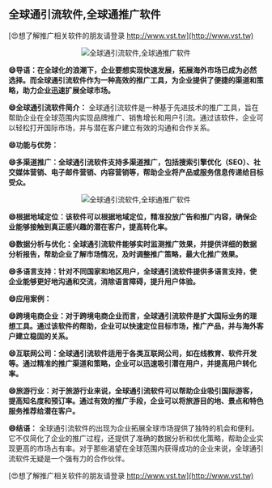 ## **全球通引流软件,全球通推广软件**

[😍想了解推广相关软件的朋友请登录 http://www.vst.tw](http://www.vst.tw)

 <center><img src="https://vst.tw/MP4/tuiguang/png/5.png" alt="全球通引流软件,全球通推广软件"></center>

**😄导语：在全球化的浪潮下，企业要想实现快速发展，拓展海外市场已成为必然选择。而全球通引流软件作为一种高效的推广工具，为企业提供了便捷的渠道和策略，助力企业迅速扩展全球市场。**

**😄全球通引流软件简介：**
全球通引流软件是一种基于先进技术的推广工具，旨在帮助企业在全球范围内实现品牌推广、销售增长和用户引流。通过该软件，企业可以轻松打开国际市场，并与潜在客户建立有效的沟通和合作关系。

**😄功能与优势：**

**😄多渠道推广：全球通引流软件支持多渠道推广，包括搜索引擎优化（SEO）、社交媒体营销、电子邮件营销、内容营销等，帮助企业将产品或服务信息传递给目标受众。**

 <center><img src="https://vst.tw/MP4/tuiguang/png/3.png" alt="全球通引流软件,全球通推广软件"></center>

**😄根据地域定位：该软件可以根据地域定位，精准投放广告和推广内容，确保企业能够接触到真正感兴趣的潜在客户，提高转化率。**

**😄数据分析与优化：全球通引流软件能够实时监测推广效果，并提供详细的数据分析报告，帮助企业了解市场情况，及时调整推广策略，最大化推广效果。**

**😄多语言支持：针对不同国家和地区用户，全球通引流软件提供多语言支持，使企业能够更好地沟通和交流，消除语言障碍，提升用户体验。**

**😄应用案例：**

**😄跨境电商企业：对于跨境电商企业而言，全球通引流软件是扩大国际业务的理想工具。通过该软件的帮助，企业可以快速定位目标市场，推广产品，并与海外客户建立稳固的关系。**

**😄互联网公司：全球通引流软件适用于各类互联网公司，如在线教育、软件开发等。通过精准的推广渠道和策略，企业可以迅速吸引潜在用户，并提高用户转化率。**

**😄旅游行业：对于旅游行业来说，全球通引流软件可以帮助企业吸引国际游客，提高知名度和预订率。通过有效的推广手段，企业可以将旅游目的地、景点和特色服务推荐给潜在客户。**

**😄结语：**
全球通引流软件的出现为企业拓展全球市场提供了独特的机会和便利。它不仅简化了企业的推广过程，还提供了准确的数据分析和优化策略，帮助企业实现更高的市场占有率。对于那些渴望在全球范围内获得成功的企业来说，全球通引流软件无疑是一个强有力的合作伙伴。

[😍想了解推广相关软件的朋友请登录 http://www.vst.tw](http://www.vst.tw)



